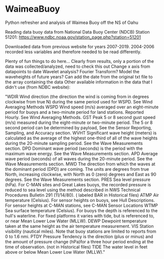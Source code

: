 # WaimeaBuoy
Python refresher and analysis of Waimea Buoy off the NS of Oahu

Reading data buoy data from National Data Buoy Center (NDCB) Station 51201:
https://www.ndbc.noaa.gov/station_page.php?station=51201

Downloaded data from previous website for years 2007-2019. 2004-2006 recorded less variables and therefore needed to be read differently.

Plenty of fun things to do here... 
Clearly from results, only a portion of the data was collected/analyzed, need to check this out
Change x axis from datapoints to date
Wavelet analysis?
Fourier Transform?
Model the waveheights of future years?
Can add the date from the original txt file to the array containing the data
Other available information in the data that I didn't use (from NDBC website):

"WDIR	Wind direction (the direction the wind is coming from in degrees clockwise from true N) during the same period used for WSPD. See Wind Averaging Methods
WSPD	Wind speed (m/s) averaged over an eight-minute period for buoys and a two-minute period for land stations. Reported Hourly. See Wind Averaging Methods.
GST	Peak 5 or 8 second gust speed (m/s) measured during the eight-minute or two-minute period. The 5 or 8 second period can be determined by payload, See the Sensor Reporting, Sampling, and Accuracy section.
WVHT	Significant wave height (meters) is calculated as the average of the highest one-third of all of the wave heights during the 20-minute sampling period. See the Wave Measurements section.
DPD	Dominant wave period (seconds) is the period with the maximum wave energy. See the Wave Measurements section.
APD	Average wave period (seconds) of all waves during the 20-minute period. See the Wave Measurements section.
MWD	The direction from which the waves at the dominant period (DPD) are coming. The units are degrees from true North, increasing clockwise, with North as 0 (zero) degrees and East as 90 degrees. See the Wave Measurements section.
PRES	Sea level pressure (hPa). For C-MAN sites and Great Lakes buoys, the recorded pressure is reduced to sea level using the method described in NWS Technical Procedures Bulletin 291 (11/14/80). ( labeled BAR in Historical files)
ATMP	Air temperature (Celsius). For sensor heights on buoys, see Hull Descriptions. For sensor heights at C-MAN stations, see C-MAN Sensor Locations
WTMP	Sea surface temperature (Celsius). For buoys the depth is referenced to the hull's waterline. For fixed platforms it varies with tide, but is referenced to, or near Mean Lower Low Water (MLLW).
DEWP	Dewpoint temperature taken at the same height as the air temperature measurement.
VIS	Station visibility (nautical miles). Note that buoy stations are limited to reports from 0 to 1.6 nmi.
PTDY	Pressure Tendency is the direction (plus or minus) and the amount of pressure change (hPa)for a three hour period ending at the time of observation. (not in Historical files)
TIDE	The water level in feet above or below Mean Lower Low Water (MLLW)."
